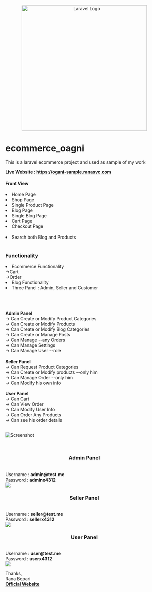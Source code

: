 <p align="center"><a href="https://laravel.com" target="_blank"><img src="https://raw.githubusercontent.com/laravel/art/master/logo-lockup/5%20SVG/2%20CMYK/1%20Full%20Color/laravel-logolockup-cmyk-red.svg" width="400" alt="Laravel Logo"></a></p>

# ecommerce_oagni <br>
This is a laravel ecommerce project and used as sample of my work

<strong> Live Website : <a href="https://ogani-sample.ranasvc.com">https://ogani-sample.ranasvc.com</a></strong>
<h4>Front View</h4>
<li>Home Page</li>
<li>Shop Page</li>
<li> Single Product Page </li>
<li> Blog Page </li>
<li> Single Blog Page  </li>
<li> Cart Page </li>
<li> Checkout Page </li> <br>
<li> Search both Blog and Products </li>
</br>
<h3> Functionality </h3>
<li> Ecommerce Functionality </li>
->Cart <br>
->Order <br>
<li> Blog Functionality </li>
<li> Three Panel : Admin, Seller and Customer </li>

<br><br><br>
<strong>Admin Panel</strong><br>
-> Can Create or Modify Product Categories <br>
-> Can Create or Modify Products <br>
-> Can Create or Modify Blog Categories <br>
-> Can Create or Manage Posts <br>
-> Can Manage --any Orders <br>
-> Can Manage Settings <br>
-> Can Manage User --role <br>
<br>
<strong>Seller Panel</strong><br>
-> Can Request Product Categories <br>
-> Can Create or Modify products --only him <br>
-> Can Manage Order --only him <br>
-> Can Modify his own info <br>
<br>
<strong>User Panel</strong> <br>
-> Can Cart <br>
-> Can View Order <br>
-> Can Modify User Info <br>
-> Can Order Any Products <br>
-> Can see his order details <br><br>





![Screenshot](image/screenshot.png)

<br>
<center><h3>Admin Panel</h3> </center><br>
Username : <strong> admin@test.me </strong> <br>
Password : <strong> adminx4312 </strong> <br>
<img src="image/admin_products.png">
<br>
<center><h3>Seller Panel</h3></center> <br>
Username : <strong> seller@test.me </strong> <br>
Password : <strong> sellerx4312 </strong> <br>
<img src="image/seller_order.png">
<br>
<center><h3>User Panel</h3></center> <br>
Username : <strong> user@test.me </strong> <br>
Password : <strong> userx4312 </strong> <br>
<img src="image/user_order_details.png">

Thanks, <br>
Rana Bepari <br>
<a href="https://ranasvc.com/"><strong>Official Website</strong> </a>

